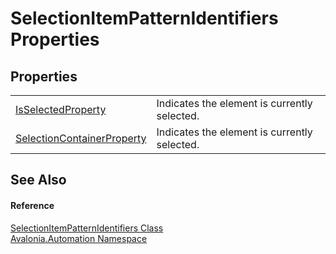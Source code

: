 # SelectionItemPatternIdentifiers Properties




## Properties
<table>
<tr>
<td><a href="P_Avalonia_Automation_SelectionItemPatternIdentifiers_IsSelectedProperty">IsSelectedProperty</a></td>
<td>Indicates the element is currently selected.</td>
</tr>
<tr>
<td><a href="P_Avalonia_Automation_SelectionItemPatternIdentifiers_SelectionContainerProperty">SelectionContainerProperty</a></td>
<td>Indicates the element is currently selected.</td>
</tr>
</table>

## See Also


#### Reference
<a href="T_Avalonia_Automation_SelectionItemPatternIdentifiers">SelectionItemPatternIdentifiers Class</a>  
<a href="N_Avalonia_Automation">Avalonia.Automation Namespace</a>  
